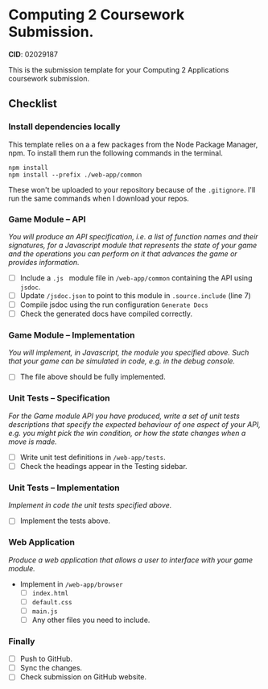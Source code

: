 # Computing 2 Coursework Submission.
**CID**: 02029187

This is the submission template for your Computing 2 Applications coursework submission.

## Checklist
### Install dependencies locally
This template relies on a a few packages from the Node Package Manager, npm.
To install them run the following commands in the terminal.
```properties
npm install
npm install --prefix ./web-app/common
```
These won't be uploaded to your repository because of the `.gitignore`.
I'll run the same commands when I download your repos.

### Game Module – API
*You will produce an API specification, i.e. a list of function names and their signatures, for a Javascript module that represents the state of your game and the operations you can perform on it that advances the game or provides information.*

- [ ] Include a `.js ` module file in `/web-app/common` containing the API using `jsdoc`.
- [ ] Update `/jsdoc.json` to point to this module in `.source.include` (line 7)
- [ ] Compile jsdoc using the run configuration `Generate Docs`
- [ ] Check the generated docs have compiled correctly.

### Game Module – Implementation
*You will implement, in Javascript, the module you specified above. Such that your game can be simulated in code, e.g. in the debug console.*

- [ ] The file above should be fully implemented.

### Unit Tests – Specification
*For the Game module API you have produced, write a set of unit tests descriptions that specify the expected behaviour of one aspect of your API, e.g. you might pick the win condition, or how the state changes when a move is made.*

- [ ] Write unit test definitions in `/web-app/tests`.
- [ ] Check the headings appear in the Testing sidebar.

### Unit Tests – Implementation
*Implement in code the unit tests specified above.*

- [ ] Implement the tests above.

### Web Application
*Produce a web application that allows a user to interface with your game module.*

- Implement in `/web-app/browser`
  - [ ] `index.html`
  - [ ] `default.css`
  - [ ] `main.js`
  - [ ] Any other files you need to include.

### Finally
- [ ] Push to GitHub.
- [ ] Sync the changes.
- [ ] Check submission on GitHub website.
